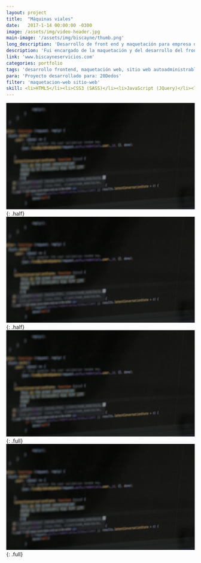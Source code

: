 ```yaml
---
layout: project
title:  "Máquinas viales"
date:   2017-1-14 00:00:00 -0300
image: /assets/img/video-header.jpg
main-image: '/assets/img/biscayne/thumb.png'
long_description: 'Desarrollo de front end y maquetación para empresa de máquinas viales'
description: 'Fui encargado de la maquetación y del desarrollo del front end del sitio.'
link: 'www.biscayneservicios.com'
categories: portfolio
tags: 'desarrollo frontend, maquetación web, sitio web autoadministrable, sitio dinámico, cms custom'
para: 'Proyecto desarrollado para: 20Dedos'
filter: 'maquetacion-web sitio-web'
skill: <li>HTML5</li><li>CSS3 (SASS)</li><li>JavaScript (JQuery)</li><li>Bootstrap</li><li>PHP</li><li>MySQL</li><li>CMS (Custom)</li>
---
```


![alt text](/assets/img/video-header.jpg "Logo Title Text 1"){: .half}
![alt text](/assets/img/video-header.jpg "Logo Title Text 1"){: .half}
![alt text](/assets/img/video-header.jpg "Logo Title Text 1"){: .full}
![alt text](/assets/img/video-header.jpg "Logo Title Text 1"){: .full}
